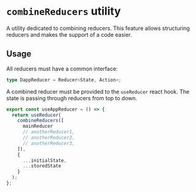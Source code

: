# `combineReducers` utility

A utility dedicated to combining reducers. This feature allows structuring reducers and makes the support of a code easier.

## Usage

All reducers must have a common interface:

```typescript
type DappReducer = Reducer<State, Action>;
```

A combined reducer must be provided to the `useReducer` react hook. The state is passing through reducers from top to down.

```typescript
export const useAppReducer = () => {
  return useReducer(
    combineReducers([
      mainReducer
      // anotherReducer1,
      // anotherReducer2,
      // anotherReducer3,
    ]),
    {
      ...initialState,
      ...storedState
    }
  );
};
```

